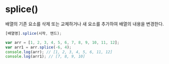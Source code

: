 # splice()

배열의 기존 요소를 삭제 또는 교체하거나 새 요소를 추가하여 배열의 내용을 변경한다.

```js
[배열명].splice(시작, 엔드);
```

```js
var arr = [1, 2, 3, 4, 5, 6, 7, 8, 9, 10, 11, 12];
var arr1 = arr.splice(-6, 4);
console.log(arr); // [1, 2, 3, 4, 5, 6, 11, 12]
console.log(arr1); // [7, 8, 9, 10]
```
